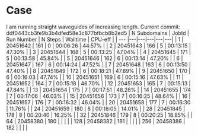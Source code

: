 # Case

I am running straight waveguides of increasing length.
Current commit: ddf0443cb3fe9b3b4dfed58e3c877bfbcb8b2ed5
| N Subdomains | JobId | Run Number | N Steps | Walltime | CPU-eff | 
| --- |---|---|---|---|---|
| 1   | 20451642 | 161 | 0 | 00:06:26 | 44.57% |
| 2   | 20451643 | 166 | 5 | 00:13:15 | 47.30% |
| 3   | 20451644 | 168 | 5 | 00:13:25 | 47.04% |
| 4   | 20451645 | 171 | 5 | 00:13:58 | 45.84% |
| 5   | 20451646 | 162 | 6 | 00:13:14 | 47.20% |
| 6   | 20451647 | 167 | 6 | 00:14:24 | 47.52% |
| 7   | 20451648 | 163 | 6 | 00:13:50 | 47.40% |
| 8   | 20451649 | 172 | 6 | 00:18:21 | 47.89% |
| 9   | 20451650 | 170 | 6 | 00:16:03 | 47.74% |
| 10  | 20451651 | 169 | 6 | 00:15:16 | 47.63% |
| 11  | 20451652 | 164 | 7 | 00:15:18 | 46.70% |
| 12  | 20451653 | 165 | 7 | 00:15:13 | 47.84% |
| 13  | 20451654 | 175 | 7 | 00:17:51 | 48.28% |
| 14  | 20451655 | 174 | 7 | 00:17:06 | 46.03% |
| 15  | 20451656 | 173 | 7 | 00:16:25 | 48.64% |
| 16  | 20451657 | 176 | 7 | 00:16:32 | 46.04% |
| 20  | 20451658 | 177 | 7 | 00:16:30 | 11.76% |
| 24  | 20451659 | 180 | 8 | 00:18:05 | 14.01% |
| 28  | 20451845 | 178 | 8 | 00:20:40 | 16.25% |
| 32  | 20451846 | 179 | 8 | 00:20:25 | 18.85% |
| 64  | 20458380 | 180 |   |   |   |
| 128 | 20458382 | 181 |   |   |   |
| 256 | 20458386 | 182 |   |   |   |

